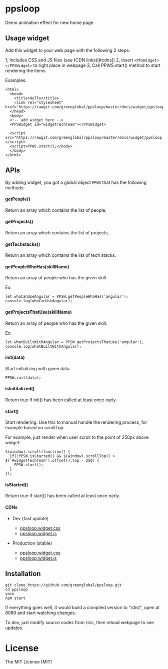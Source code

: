 # ppsloop
Demo animation effect for new home page


## Usage widget

Add this widget to your web page with the following 2 steps:

1, Includes CSS and JS files (see (CDN links)[#cdns])
2, Insert `<PPSWidget></PPSWidget>` to right place in webpage
3, Call PPWS.start() method to start rendering the items

Examples:

```
<html>
  <head>
    <title>Hello</title>
    <link rel="stylesheet" href="https://rawgit.com/greenglobal/ppsloop/master/docs/widget/ppsloop.widget.css">
  </head>
  <body>
  <!-- add widget here -->
  <PPSWidget id="widgetTechTeam"></PPSWidget>

  <script src="https://rawgit.com/greenglobal/ppsloop/master/docs/widget/ppsloop.widget.js"></script>
  <script>PPWS.start();</body>
  </body>
</html>
```

## APIs

By adding widget, you got a global object `PPWS` that has the following methods:


#### getPeople()

Return an array which contains the list of people.


#### getProjects()

Return an array which contains the list of projects.


#### getTechstacks()

Return an array which contains the list of tech stacks.


#### getPeopleWhoHas(skillName)

Return an array of people who has the given skill.

Ex:

```
let whoCanUseAngular = PPSW.getPeopleWhoHas('angular');
console.log(whoCanUseAngular);
```

#### getProjectsThatUse(skillName)

Return an array of people who has the given skill.

Ex:

```
let whatBuiltWithAngular = PPSW.getProjectsThatUse('angular');
console.log(whatBuiltWithAngular);
```


#### init(data)

Start initializing with given data.

```
PPSW.init(data);
```


#### isInititalized()

Return true if init() has been called at least once early.



#### start()


Start rendering. Use this to manual handle the rendering process, for example based on scrollTop:

For example, just render when user scroll to the point of 250px above widget:

```
$(window).scroll(function() {
  if(!PPSW.isStarted() && $(window).scrollTop() > $('#widgetTechTeam').offset().top - 250) {
    PPSW.start();
  }
});
```

#### isStarted()

Return true if start() has been called at least once early.


#### CDNs

- Dev (fast update)

  - [ppsloop.widget.css](https://rawgit.com/greenglobal/ppsloop/master/docs/widget/ppsloop.widget.css)
  - [ppsloop.widget.js](https://rawgit.com/greenglobal/ppsloop/master/docs/widget/ppsloop.widget.js)

- Production (stable)

  - [ppsloop.widget.css](https://cdn.rawgit.com/greenglobal/ppsloop/6c9000a4/docs/widget/ppsloop.widget.css)
  - [ppsloop.widget.js](https://cdn.rawgit.com/greenglobal/ppsloop/6c9000a4/docs/widget/ppsloop.widget.js)



## Installation

```
git clone https://github.com/greenglobal/ppsloop.git
cd ppsloop
yarn
npm start
```

If everything goes well, it would build a compiled version to "/dist", open at 8080 and start watching changes.

To dev, just modify source codes from /src, then reload webpage to see updates.


# License

The MIT License (MIT)
